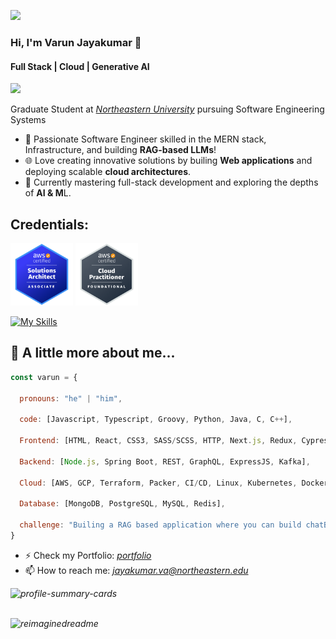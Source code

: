 ![](https://komarev.com/ghpvc/?username=varun-jayakumar)

### Hi, I'm Varun Jayakumar 👋

#### Full Stack | Cloud | Generative AI

<a href="https://www.youtube.com/@jvarunbharathi9013"><img src="https://img.shields.io/badge/YouTube-FF0000?style=for-the-badge&logo=youtube&logoColor=white"></img></a>

Graduate Student at <i><a href="https://www.linkedin.com/school/northeastern-university/">Northeastern University</a></i> pursuing Software Engineering Systems

- 🔭 Passionate Software Engineer skilled in the MERN stack, Infrastructure, and building **RAG-based LLMs**!
- 🌐 Love creating innovative solutions by builing **Web applications** and deploying scalable **cloud architectures**.
- 🌱 Currently mastering full-stack development and exploring the depths of **AI & M**L.
<!--- (- 🌱 I'm ) -->

## Credentials:

<a href="https://cp.certmetrics.com/amazon/en/public/verify/credential/da7e9f4ba80b4f4ba1c5460d34a33f51"><img src="aws_sa.png" alt="Alt text" width="100"></a>
<a href="https://cp.certmetrics.com/amazon/en/public/verify/credential/3L0VM36DBJF41032"><img src="aws_cp.png" alt="Alt text" width="100"></a>

[![My Skills](https://skillicons.dev/icons?i=aws,gcp,react,terraform,python,bash,nodejs,py,js,nextjs,mongodb,mysql,linux,cypress&perline=8)](https://skillicons.dev) 



## 🚀 A little more about me...

```javascript
const varun = {

  pronouns: "he" | "him",

  code: [Javascript, Typescript, Groovy, Python, Java, C, C++],

  Frontend: [HTML, React, CSS3, SASS/SCSS, HTTP, Next.js, Redux, Cypress, Jest],

  Backend: [Node.js, Spring Boot, REST, GraphQL, ExpressJS, Kafka],

  Cloud: [AWS, GCP, Terraform, Packer, CI/CD, Linux, Kubernetes, Docker],

  Database: [MongoDB, PostgreSQL, MySQL, Redis],

  challenge: "Builing a RAG based application where you can build chatBots"
}
```

- ⚡ Check my Portfolio: <a href="https://varun-jayakumar-portfolio.netlify.app/"><i>portfolio</i></a>
- 📫 How to reach me: <a href="mailto:jayakumar.va@northeastern.edu?"><i>jayakumar.va@northeastern.edu<i></a>

<!--
**varun-jayakumar/varun-jayakumar** is a ✨ _special_ ✨ repository because its `README.md` (this file) appears on your GitHub profile.

Here are some ideas to get you started:

- 🔭 I’m currently working on MERN stack Projects
- 🌱 I’m currently learning ...
- 👯 I’m looking to collaborate on ...
- 🤔 I’m looking for help with ...
- 💬 Ask me about ...
- 📫 How to reach me: ...
- 😄 Pronouns: ...
- ⚡ Fun fact: ...
-->


![profile-summary-cards](https://github-profile-summary-cards.vercel.app/api/cards/profile-details?username=varun-jayakumar&theme=github_dark)


<br/>
<img src="https://myreadme.vercel.app/api/embed/varun-jayakumar?panels=toprepositories,toplanguages" alt="reimaginedreadme" />

